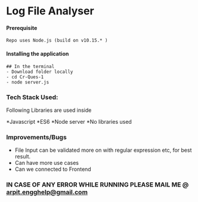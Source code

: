 # Log File Analyser

#### Prerequisite 

```
Repo uses Node.js (build on v10.15.* )
```

#### Installing the application
```
## In the terminal
- Download folder locally
- cd Cr-Ques-1
- node server.js 
```

### Tech Stack Used:

Following Libraries are used inside

*Javascript
*ES6
*Node server
*No libraries used


### Improvements/Bugs
- File Input can be validated more on with regular expression etc, for best result.
- Can have more use cases
- Can we connected to Frontend
### IN CASE OF ANY ERROR WHILE RUNNING PLEASE MAIL ME @ arpit.engghelp@gmail.com


